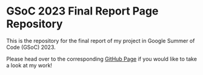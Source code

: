 # GSoC 2023 Final Report Page Repository

This is the repository for the final report of my project in Google Summer of Code (GSoC) 2023.

Please head over to the corresponding [GitHub Page](https://sicheng-pan.github.io/GSoC-2023/) if you would like to take a look at my work!